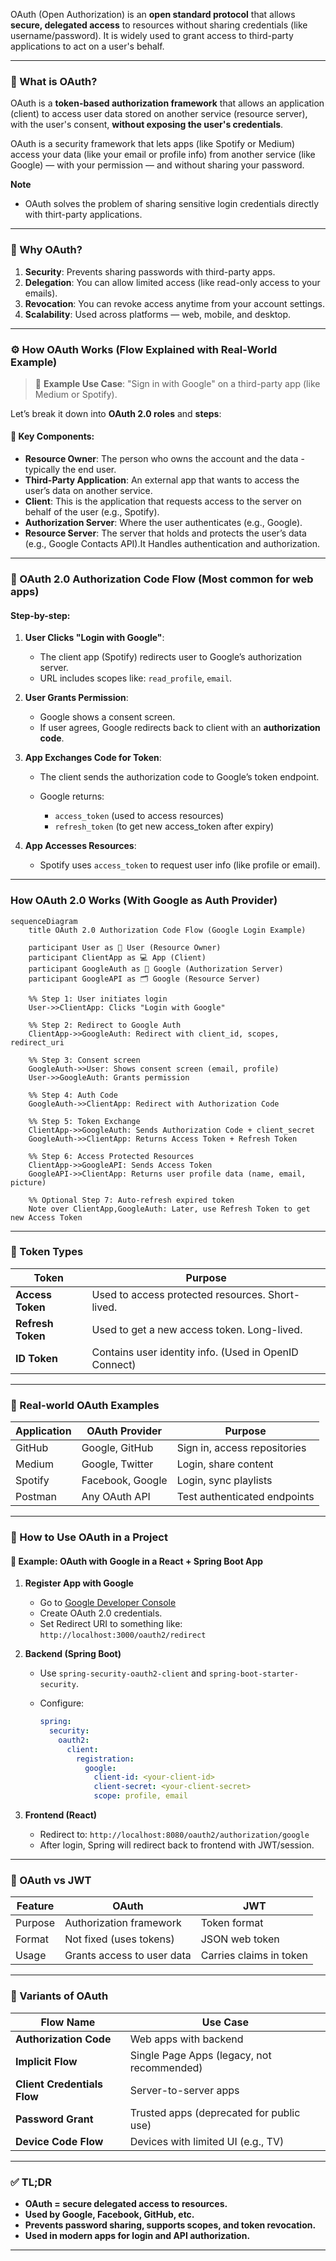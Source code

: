 OAuth (Open Authorization) is an **open standard protocol** that allows **secure, delegated access** to resources without sharing credentials (like username/password). It is widely used to grant access to third-party applications to act on a user's behalf.

---

### 🔑 What is OAuth?

OAuth is a **token-based authorization framework** that allows an application (client) to access user data stored on another service (resource server), with the user's consent, **without exposing the user's credentials**.

OAuth is a security framework that lets apps (like Spotify or Medium) access your data (like your email or profile info) from another service (like Google) — with your permission — and without sharing your password.

**Note**
- OAuth solves  the problem of sharing sensitive login credentials directly with thirt-party applications.
---

### 🧠 Why OAuth?

1. **Security**: Prevents sharing passwords with third-party apps.
2. **Delegation**: You can allow limited access (like read-only access to your emails).
3. **Revocation**: You can revoke access anytime from your account settings.
4. **Scalability**: Used across platforms — web, mobile, and desktop.

---

### ⚙️ How OAuth Works (Flow Explained with Real-World Example)

> 📱 **Example Use Case**: "Sign in with Google" on a third-party app (like Medium or Spotify).

Let’s break it down into **OAuth 2.0 roles** and **steps**:

#### 📌 Key Components:

* **Resource Owner**: The person who owns the account and the data - typically the end user.
* **Third-Party Application**: An external app that wants to access the user’s data on another service.
* **Client**: This is the application that requests access to the server on behalf of the user (e.g., Spotify).
* **Authorization Server**: Where the user authenticates (e.g., Google).
* **Resource Server**: The server that holds and protects the user’s data (e.g., Google Contacts API).It Handles authentication and authorization.

---

### 🔄 OAuth 2.0 Authorization Code Flow (Most common for web apps)

#### Step-by-step:

1. **User Clicks "Login with Google"**:

   * The client app (Spotify) redirects user to Google’s authorization server.
   * URL includes scopes like: `read_profile`, `email`.

2. **User Grants Permission**:

   * Google shows a consent screen.
   * If user agrees, Google redirects back to client with an **authorization code**.

3. **App Exchanges Code for Token**:

   * The client sends the authorization code to Google’s token endpoint.
   * Google returns:

     * `access_token` (used to access resources)
     * `refresh_token` (to get new access\_token after expiry)

4. **App Accesses Resources**:

   * Spotify uses `access_token` to request user info (like profile or email).
---
###  How OAuth 2.0 Works (With Google as Auth Provider)

```mermaid
sequenceDiagram
    title OAuth 2.0 Authorization Code Flow (Google Login Example)

    participant User as 👤 User (Resource Owner)
    participant ClientApp as 💻 App (Client)
    participant GoogleAuth as 🔐 Google (Authorization Server)
    participant GoogleAPI as 🗂️ Google (Resource Server)

    %% Step 1: User initiates login
    User->>ClientApp: Clicks "Login with Google"

    %% Step 2: Redirect to Google Auth
    ClientApp->>GoogleAuth: Redirect with client_id, scopes, redirect_uri

    %% Step 3: Consent screen
    GoogleAuth->>User: Shows consent screen (email, profile)
    User->>GoogleAuth: Grants permission

    %% Step 4: Auth Code
    GoogleAuth->>ClientApp: Redirect with Authorization Code

    %% Step 5: Token Exchange
    ClientApp->>GoogleAuth: Sends Authorization Code + client_secret
    GoogleAuth->>ClientApp: Returns Access Token + Refresh Token

    %% Step 6: Access Protected Resources
    ClientApp->>GoogleAPI: Sends Access Token
    GoogleAPI->>ClientApp: Returns user profile data (name, email, picture)

    %% Optional Step 7: Auto-refresh expired token
    Note over ClientApp,GoogleAuth: Later, use Refresh Token to get new Access Token
```


---

### 🔐 Token Types

| Token             | Purpose                                               |
| ----------------- | ----------------------------------------------------- |
| **Access Token**  | Used to access protected resources. Short-lived.      |
| **Refresh Token** | Used to get a new access token. Long-lived.           |
| **ID Token**      | Contains user identity info. (Used in OpenID Connect) |

---

### 🧪 Real-world OAuth Examples

| Application | OAuth Provider   | Purpose                      |
| ----------- | ---------------- | ---------------------------- |
| GitHub      | Google, GitHub   | Sign in, access repositories |
| Medium      | Google, Twitter  | Login, share content         |
| Spotify     | Facebook, Google | Login, sync playlists        |
| Postman     | Any OAuth API    | Test authenticated endpoints |

---

### 🔧 How to Use OAuth in a Project

#### 📍 Example: OAuth with Google in a React + Spring Boot App

1. **Register App with Google**

   * Go to [Google Developer Console](https://console.developers.google.com/)
   * Create OAuth 2.0 credentials.
   * Set Redirect URI to something like: `http://localhost:3000/oauth2/redirect`

2. **Backend (Spring Boot)**

   * Use `spring-security-oauth2-client` and `spring-boot-starter-security`.
   * Configure:

     ```yaml
     spring:
       security:
         oauth2:
           client:
             registration:
               google:
                 client-id: <your-client-id>
                 client-secret: <your-client-secret>
                 scope: profile, email
     ```

3. **Frontend (React)**

   * Redirect to: `http://localhost:8080/oauth2/authorization/google`
   * After login, Spring will redirect back to frontend with JWT/session.

---

### 🧠 OAuth vs JWT

| Feature | OAuth                      | JWT                     |
| ------- | -------------------------- | ----------------------- |
| Purpose | Authorization framework    | Token format            |
| Format  | Not fixed (uses tokens)    | JSON web token          |
| Usage   | Grants access to user data | Carries claims in token |

---

### 🧩 Variants of OAuth

| Flow Name                   | Use Case                                   |
| --------------------------- | ------------------------------------------ |
| **Authorization Code**      | Web apps with backend                      |
| **Implicit Flow**           | Single Page Apps (legacy, not recommended) |
| **Client Credentials Flow** | Server-to-server apps                      |
| **Password Grant**          | Trusted apps (deprecated for public use)   |
| **Device Code Flow**        | Devices with limited UI (e.g., TV)         |

---

### ✅ TL;DR

* **OAuth = secure delegated access to resources.**
* **Used by Google, Facebook, GitHub, etc.**
* **Prevents password sharing, supports scopes, and token revocation.**
* **Used in modern apps for login and API authorization.**

---
